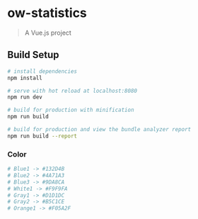 # ow-statistics

> A Vue.js project

## Build Setup

``` bash
# install dependencies
npm install

# serve with hot reload at localhost:8080
npm run dev

# build for production with minification
npm run build

# build for production and view the bundle analyzer report
npm run build --report
```

### Color

``` bash
# Blue1 -> #132D4B
# Blue2 -> #4A71A3
# Blue3 -> #9DA8CA
# White1 -> #F9F9FA
# Gray1 -> #D1D1DC
# Gray2 -> #B5C1CE
# Orange1 -> #F05A2F
```
